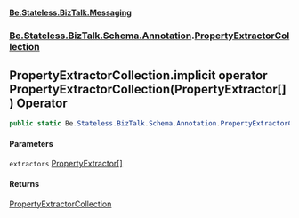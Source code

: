 #### [Be.Stateless.BizTalk.Messaging](README.md 'README')
### [Be.Stateless.BizTalk.Schema.Annotation](Be.Stateless.BizTalk.Schema.Annotation.md 'Be.Stateless.BizTalk.Schema.Annotation').[PropertyExtractorCollection](PropertyExtractorCollection.md 'Be.Stateless.BizTalk.Schema.Annotation.PropertyExtractorCollection')

## PropertyExtractorCollection.implicit operator PropertyExtractorCollection(PropertyExtractor[]) Operator

```csharp
public static Be.Stateless.BizTalk.Schema.Annotation.PropertyExtractorCollection implicit operator PropertyExtractorCollection(Be.Stateless.BizTalk.Schema.Annotation.PropertyExtractor[] extractors);
```
#### Parameters

<a name='Be.Stateless.BizTalk.Schema.Annotation.PropertyExtractorCollection.op_ImplicitBe.Stateless.BizTalk.Schema.Annotation.PropertyExtractorCollection(Be.Stateless.BizTalk.Schema.Annotation.PropertyExtractor[]).extractors'></a>

`extractors` [PropertyExtractor](PropertyExtractor.md 'Be.Stateless.BizTalk.Schema.Annotation.PropertyExtractor')[[]](https://docs.microsoft.com/en-us/dotnet/api/System.Array 'System.Array')

#### Returns
[PropertyExtractorCollection](PropertyExtractorCollection.md 'Be.Stateless.BizTalk.Schema.Annotation.PropertyExtractorCollection')